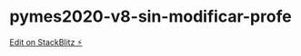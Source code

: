 # pymes2020-v8-sin-modificar-profe

[Edit on StackBlitz ⚡️](https://stackblitz.com/edit/pymes2020-v8-sin-modificar-profe)